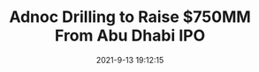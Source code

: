 ---
"title": "Adnoc Drilling to Raise $750MM From Abu Dhabi IPO"
"date": "2021-9-13 19:12:15"
"feed_name": "RIGZONE"
"feed_website": "http://www.rigzone.com/"
"feed_rss": "http://www.rigzone.com/news/rss/rigzone_latest.aspx"
"link": "https://www.rigzone.com/news/wire/adnoc_drilling_to_raise_750mm_from_abu_dhabi_ipo-13-sep-2021-166420-article/?rss=true"
"file": "_posts/2021-9-13-19-12-15_RIGZONE_3e3d744ad179d5cdafe8e7e3f9db5397adf54ff4.md"
"accident": "0"
"drilling": "0"
---